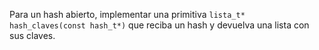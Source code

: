 Para un hash abierto, implementar una primitiva `lista_t* hash_claves(const hash_t*)` que reciba un hash y devuelva una lista con sus claves.